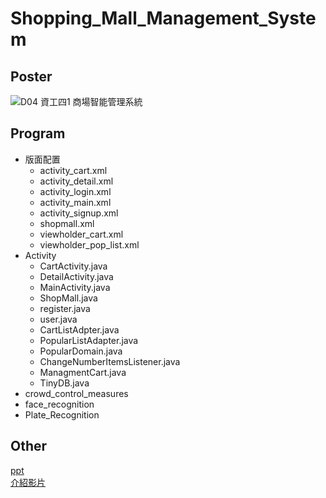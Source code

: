 # Shopping_Mall_Management_System

## Poster
![D04 資工四1 商場智能管理系統](https://github.com/user-attachments/assets/7d091104-0c5a-4504-a4b6-34bd22488417)

## Program
 - 版面配置
   - activity_cart.xml
   - activity_detail.xml
   - activity_login.xml
   - activity_main.xml
   - activity_signup.xml
   - shopmall.xml
   - viewholder_cart.xml
   - viewholder_pop_list.xml
 - Activity
   - CartActivity.java
   - DetailActivity.java
   - MainActivity.java
   - ShopMall.java
   - register.java
   - user.java
   - CartListAdpter.java
   - PopularListAdapter.java
   - PopularDomain.java
   - ChangeNumberItemsListener.java
   - ManagmentCart.java
   - TinyDB.java
 - crowd_control_measures
 - face_recognition
 - Plate_Recognition

## Other
[ppt](https://www.canva.com/design/DAGN4gHRa-k/xEfGHS3Y4z48jt64TkKpsQ/view?utm_content=DAGN4gHRa-k&utm_campaign=designshare&utm_medium=link&utm_source=editor)  
[介紹影片](https://www.youtube.com/watch?v=L8BJZnHiPH4&t=24s)
